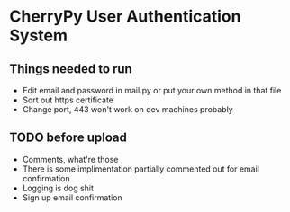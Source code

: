 # CherryPy User Authentication System

## Things needed to run
- Edit email and password in mail.py or put your own method in that file
- Sort out https certificate 
- Change port, 443 won't work on dev machines probably

## TODO before upload
- Comments, what're those
- There is some implimentation partially commented out for email confirmation
- Logging is dog shit
- Sign up email confirmation